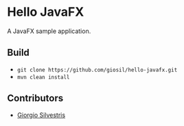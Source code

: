 # Hello JavaFX

A JavaFX sample application.

## Build

- `git clone https://github.com/giosil/hello-javafx.git`
- `mvn clean install`

## Contributors

* [Giorgio Silvestris](https://github.com/giosil)

